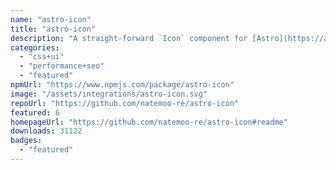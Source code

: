 ```yaml
---
name: "astro-icon"
title: "astro-icon"
description: "A straight-forward `Icon` component for [Astro](https://astro.build)."
categories:
  - "css+ui"
  - "performance+seo"
  - "featured"
npmUrl: "https://www.npmjs.com/package/astro-icon"
image: "/assets/integrations/astro-icon.svg"
repoUrl: "https://github.com/natemoo-re/astro-icon"
featured: 6
homepageUrl: "https://github.com/natemoo-re/astro-icon#readme"
downloads: 31122
badges:
  - "featured"
---
```

